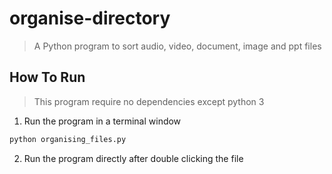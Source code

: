 # organise-directory
> A Python program to sort audio, video, document, image and ppt files

## How To Run
> This program require no dependencies except python 3

1. Run the program in a terminal window
```bash
python organising_files.py
```

2. Run the program directly after double clicking the file


